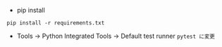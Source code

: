 - pip install

```
pip install -r requirements.txt
```

- Tools -> Python Integrated Tools -> Default test runner ```pytest に変更```
